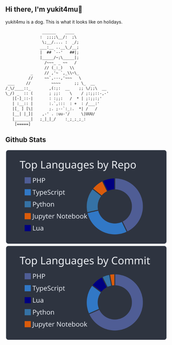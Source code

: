 ## Hi there, I'm yukit4mu🤟
yukit4mu is a dog. This is what it looks like on holidays.
```
                ______    ____
               :  ;;;;\__/:  ;\
                \;__/.... :  _/;
               ___:__ ..__\_/__;
               |  ## `--'   ##|;
               |_____/~;\_____|;
                 /~~~_ _ ~~   /
                 // (_:_)   \\
           _     // ,'~ `,_\\~\_
          //     ~~`,---,'~~~   \
 ___     //         ~~~~      ;; \_  __
/_\/____::_        ,(:;:  __    ;; \/;;\  __
\_/) _  :: (       ; ;;:    \    / ;:;;::-,-'
   |[-]_::-|       : :;;:   /  * | ;:;;:;'
   | :__:: |       :.`,:::  : +  : /___:'
   |[_ ] [\|       ;. ;--`:_:.  *| /   /
   |__| |_]|    ,-' . :uu-'/     \|UUU/
   |_______|   ;_|_|_/    :_;_;_;_:
    [=====]
```

## Github Stats
[![](https://raw.githubusercontent.com/yukit4mu/yukit4mu/main/profile-summary-card-output/nord_dark/1-repos-per-language.svg)](https://github.com/vn7n24fzkq/github-profile-summary-cards) 
[![](https://raw.githubusercontent.com/yukit4mu/yukit4mu/main/profile-summary-card-output/nord_dark/2-most-commit-language.svg)](https://github.com/vn7n24fzkq/github-profile-summary-cards)
